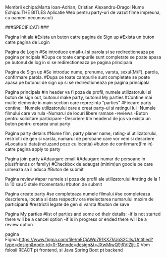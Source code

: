 Membrii echipa:Marta Ioan-Adrian, Cristian Alexandru-Dragoi
Nume Echipa::THE BITLES
Aplicatie Web pentru party-uri de vazut filme impreuna, cu oameni necunoscuti 

###SPECIFICATII###

Pagina Initiala
    #Exista un buton catre pagina de Sign up
    #Exista un buton catre pagina de Login

Pagina de Login
    #Se introduce email-ul si parola si se redirectioneaza pe pagina principala
    #Dupa ce toate campurile sunt completate se poate apasa pe butonul de log in si se redirectioneaza pe pagina principala 

Pagina de Sign up
    #Se introduc nume, prenume, varsta, sexul(M/F), parola, confirmare parola.
    #Dupa ce toate campurile sunt completate se poate apasa pe butonul de sign up si se redirectioneaza pe pagina principala 

Pagina principala
    #In header va fi poza de profil, numele utilizatorului si buton de sign out, butonul make party, butonul My parties 
    #Contine mai multe elemente in main section care reprezinta "parties"
    #Fiecare party contine: 
        -Numele utilizatorului care a creat party-ul si ratingul lui
        -Numele filmului care va rula
        -Numarul de locuri libere ramase
        -reviews
        -Buton pentru solicitare participare
        -Descriere
    #In headerul de jos va exista un buton pentru crearea unui party

Pagina party details
    #Nume film, party planer name, rating-ul utilizatorului, restrictii de gen si varsta, numarul de persoane care vor veni si descriere
    #Locatia si data(incluzand poze cu locatia)
    #buton de confirmare(I'm in) catre pagina apply to party

Pagina join party
    #Adaugare email
    #Adaugare numar de persoane in plus(friends or family)
    #Checkbox de adaugat (minim)un goodie pe care urmeaza sa il aduca
    #Buton de submit

Pagina review
    #apar numele si poza de profil ale utilizatorului
    #rating de la 1 la 10 sau 5 stele
    #comentariu
    #buton de submit

Pagina create party
    #se completeaza numele filmului
    #se completeaza descrierea, locatia si data respectiv ora
    #selectarea numarului maxim de participanti
    #restrictii legate de gen si varsta
    #buton de save

Pagina My parties
    #list of parties and some od their details: 
        -if is not started there will be a cancel option
        -if is in progress or ended there will be a review option

pagina Figma:https://www.figma.com/file/mECjAWp791KXZkUoS2ClIs/Untitled?type=design&node-id=0-1&mode=design&t=JXwMiwQ9jRVlZljt-0
Vom folosii REACT pt frontend, si Java Spring Boot pt backend 
